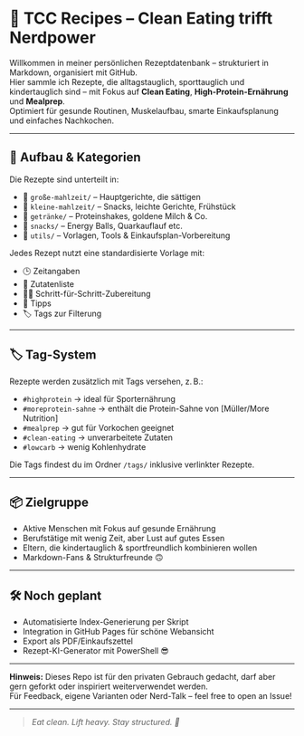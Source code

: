 # 🥗 TCC Recipes – Clean Eating trifft Nerdpower

Willkommen in meiner persönlichen Rezeptdatenbank – strukturiert in Markdown, organisiert mit GitHub.  
Hier sammle ich Rezepte, die alltagstauglich, sporttauglich und kindertauglich sind – mit Fokus auf **Clean Eating**, **High-Protein-Ernährung** und **Mealprep**.  
Optimiert für gesunde Routinen, Muskelaufbau, smarte Einkaufsplanung und einfaches Nachkochen.

---

## 🧭 Aufbau & Kategorien

Die Rezepte sind unterteilt in:

- 📂 `große-mahlzeit/` – Hauptgerichte, die sättigen  
- 📂 `kleine-mahlzeit/` – Snacks, leichte Gerichte, Frühstück  
- 📂 `getränke/` – Proteinshakes, goldene Milch & Co.  
- 📂 `snacks/` – Energy Balls, Quarkauflauf etc.  
- 📂 `utils/` – Vorlagen, Tools & Einkaufsplan-Vorbereitung

Jedes Rezept nutzt eine standardisierte Vorlage mit:
- 🕒 Zeitangaben
- 🛒 Zutatenliste
- 👨‍🍳 Schritt-für-Schritt-Zubereitung
- 🧠 Tipps
- 🏷️ Tags zur Filterung

---

## 🏷️ Tag-System

Rezepte werden zusätzlich mit Tags versehen, z. B.:

- `#highprotein` → ideal für Sporternährung  
- `#moreprotein-sahne` → enthält die Protein-Sahne von [Müller/More Nutrition]  
- `#mealprep` → gut für Vorkochen geeignet  
- `#clean-eating` → unverarbeitete Zutaten  
- `#lowcarb` → wenig Kohlenhydrate

Die Tags findest du im Ordner `/tags/` inklusive verlinkter Rezepte.

---

## 📦 Zielgruppe

- Aktive Menschen mit Fokus auf gesunde Ernährung  
- Berufstätige mit wenig Zeit, aber Lust auf gutes Essen  
- Eltern, die kindertauglich & sportfreundlich kombinieren wollen  
- Markdown-Fans & Strukturfreunde 🙃  

---

## 🛠️ Noch geplant

- Automatisierte Index-Generierung per Skript  
- Integration in GitHub Pages für schöne Webansicht  
- Export als PDF/Einkaufszettel  
- Rezept-KI-Generator mit PowerShell 😎

---

**Hinweis:** Dieses Repo ist für den privaten Gebrauch gedacht, darf aber gern geforkt oder inspiriert weiterverwendet werden.  
Für Feedback, eigene Varianten oder Nerd-Talk – feel free to open an Issue!

---

> _Eat clean. Lift heavy. Stay structured. 🚀_
